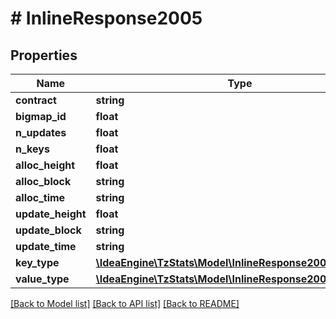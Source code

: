# # InlineResponse2005

## Properties

Name | Type | Description | Notes
------------ | ------------- | ------------- | -------------
**contract** | **string** |  |
**bigmap_id** | **float** |  |
**n_updates** | **float** |  |
**n_keys** | **float** |  |
**alloc_height** | **float** |  |
**alloc_block** | **string** |  |
**alloc_time** | **string** |  |
**update_height** | **float** |  |
**update_block** | **string** |  |
**update_time** | **string** |  |
**key_type** | [**\IdeaEngine\TzStats\Model\InlineResponse2004KeyType**](InlineResponse2004KeyType.md) |  |
**value_type** | [**\IdeaEngine\TzStats\Model\InlineResponse2005ValueType**](InlineResponse2005ValueType.md) |  |

[[Back to Model list]](../../README.md#models) [[Back to API list]](../../README.md#endpoints) [[Back to README]](../../README.md)
